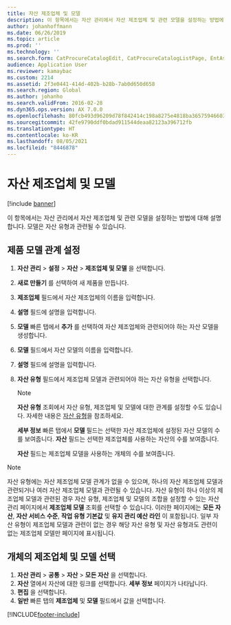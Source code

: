 ```yaml
---
title: 자산 제조업체 및 모델
description: 이 항목에서는 자산 관리에서 자산 제조업체 및 관련 모델을 설정하는 방법에 대해 설명합니다.
author: johanhoffmann
ms.date: 06/26/2019
ms.topic: article
ms.prod: ''
ms.technology: ''
ms.search.form: CatProcureCatalogEdit, CatProcureCatalogListPage, EntAssetProductLookup, EntAssetModelLookup, EntAssetProduct
audience: Application User
ms.reviewer: kamaybac
ms.custom: 2214
ms.assetid: 2f3e0441-414d-402b-b28b-7ab0d650d658
ms.search.region: Global
ms.author: johanho
ms.search.validFrom: 2016-02-28
ms.dyn365.ops.version: AX 7.0.0
ms.openlocfilehash: 80fcb493d96209d78f842414c198a8275e4818ba365759466034faf5f3405540
ms.sourcegitcommit: 42fe9790ddf0bdad911544deaa82123a396712fb
ms.translationtype: HT
ms.contentlocale: ko-KR
ms.lasthandoff: 08/05/2021
ms.locfileid: "8446878"
---
```

# <a name="asset-manufacturers-and-models"></a>자산 제조업체 및 모델

[!include [banner](../../includes/banner.md)]

 

이 항목에서는 자산 관리에서 자산 제조업체 및 관련 모델을 설정하는 방법에 대해 설명합니다. 모델은 자산 유형과 관련될 수 있습니다.

## <a name="set-up-product-model-relations"></a>제품 모델 관계 설정

1. **자산 관리** \> **설정** \> **자산** \> **제조업체 및 모델** 을 선택합니다.
2. **새로 만들기** 를 선택하여 새 제품을 만듭니다.
3. **제조업체** 필드에서 자산 제조업체의 이름을 입력합니다.
4. **설명** 필드에 설명을 입력합니다.
5. **모델** 빠른 탭에서 **추가** 를 선택하여 자산 제조업체와 관련되어야 하는 자산 모델을 생성합니다.
6. **모델** 필드에서 자산 모델의 이름을 입력합니다.
7. **설명** 필드에 설명을 입력합니다.
8. **자산 유형** 필드에서 제조업체 모델과 관련되어야 하는 자산 유형을 선택합니다.

    > [!NOTE]
    > **자산 유형** 조회에서 자산 유형, 제조업체 및 모델에 대한 관계를 설정할 수도 있습니다. 자세한 내용은 [자산 유형](../setup-for-objects/object-types.md)을 참조하세요.

    **세부 정보** 빠른 탭에서 **모델** 필드는 선택한 자산 제조업체에 설정된 자산 모델의 수를 보여줍니다. **자산** 필드는 선택한 제조업체를 사용하는 자산의 수를 보여줍니다.
    
    **자산** 필드는 제조업체 모델을 사용하는 개체의 수를 보여줍니다.

> [!NOTE]
> 자산 유형에는 자산 제조업체 모델 관계가 없을 수 있으며, 하나의 자산 제조업체 모델과 관련되거나 여러 자산 제조업체 모델과 관련될 수 있습니다. 자산 유형이 하나 이상의 제조업체 모델과 관련된 경우 자산 유형, 제조업체 및 모델의 조합을 설정할 수 있는 자산 관리 페이지에서 **제조업체 모델** 조회를 선택할 수 있습니다. 이러한 페이지에는 **모든 자산**, **자산 서비스 수준**, **작업 유형 기본값** 및 **유지 관리 예산 라인** 이 포함됩니다. 일부 자산 유형이 제조업체 모델과 관련이 없는 경우 해당 자산 유형 및 자산 유형과도 관련이 없는 제조업체 모델만 페이지에 표시됩니다.

## <a name="select-a-manufacturer-and-model-on-an-object"></a>개체의 제조업체 및 모델 선택

1. **자산 관리** \> **공통** \> **자산** \> **모든 자산** 을 선택합니다.
2. **자산** 열에서 자산에 대한 링크를 선택합니다. **세부 정보** 페이지가 나타납니다.
3. **편집** 을 선택합니다.
4. **일반** 빠른 탭의 **제조업체** 및 **모델** 필드에서 값을 선택합니다.


[!INCLUDE[footer-include](../../../includes/footer-banner.md)]